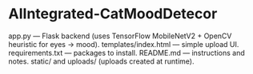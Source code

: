 # AIIntegrated-CatMoodDetecor
app.py — Flask backend (uses TensorFlow MobileNetV2 + OpenCV heuristic for eyes → mood).  templates/index.html — simple upload UI.  requirements.txt — packages to install.  README.md — instructions and notes.  static/ and uploads/ (uploads created at runtime).
